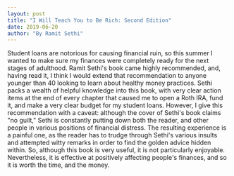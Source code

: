 ```yaml
---
layout: post
title: "I Will Teach You to Be Rich: Second Edition"
date: 2019-06-20
author: "By Ramit Sethi"
---
```


Student loans are notorious for causing financial ruin, so this summer I wanted to make sure my finances were completely ready for the next stages of adulthood. Ramit Sethi's book came highly recommended, and, having read it, I think I would extend that recommendation to anyone younger than 40 looking to learn about healthy money practices. Sethi packs a wealth of helpful knowledge into this book, with very clear action items at the end of every chapter that caused me to open a Roth IRA, fund it, and make a very clear budget for my student loans. However, I give this recommendation with a caveat: although the cover of Sethi's book claims "no guilt," Sethi is constantly putting down both the reader, and other people in various positions of financial distress. The resulting experience is a painful one, as the reader has to trudge through Sethi's various insults and attempted witty remarks in order to find the golden advice hidden within. So, although this book is very useful, it is not particularly enjoyable. Nevertheless, it is effective at positively affecting people's finances, and so it is worth the time, and the money.